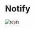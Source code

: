 # Notify

[![tests](https://github.com/Miindaugas/notifiy/workflows/main.yml/badge.svg)](https://github.com/Miindaugas/notifiy/actions/workflows/main.yml)

